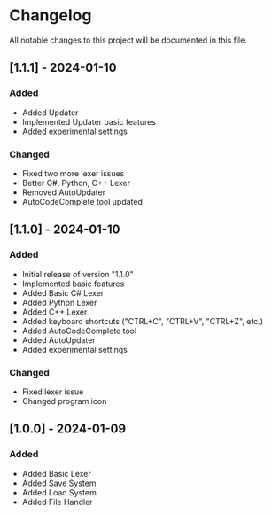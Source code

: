 # Changelog

All notable changes to this project will be documented in this file.

## [1.1.1] - 2024-01-10

### Added

- Added Updater
- Implemented Updater basic features
- Added experimental settings

### Changed

- Fixed two more lexer issues
- Better C#, Python, C++ Lexer
- Removed AutoUpdater
- AutoCodeComplete tool updated


## [1.1.0] - 2024-01-10

### Added

- Initial release of version "1.1.0"
- Implemented basic features
- Added Basic C# Lexer
- Added Python Lexer
- Added C++ Lexer
- Added keyboard shortcuts ("CTRL+C", "CTRL+V", "CTRL+Z", etc.)
- Added AutoCodeComplete tool
- Added AutoUpdater
- Added experimental settings

### Changed

- Fixed lexer issue
- Changed program icon

## [1.0.0] - 2024-01-09

### Added

- Added Basic Lexer
- Added Save System
- Added Load System
- Added File Handler


